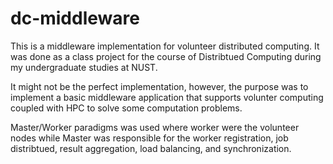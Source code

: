 dc-middleware
=============

This is a middleware implementation for volunteer distributed computing. It was done as a class project for the course of Distribtued Computing during my undergraduate studies at NUST.

It might not be the perfect implementation, however, the purpose was to implement a basic middleware application that supports volunter computing coupled with HPC to solve some computation problems. 

Master/Worker paradigms was used where worker were the volunteer nodes while Master was responsible for the worker registration, job distribtued, result aggregation, load balancing, and synchronization.
